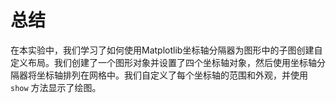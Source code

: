 # 总结

在本实验中，我们学习了如何使用Matplotlib坐标轴分隔器为图形中的子图创建自定义布局。我们创建了一个图形对象并设置了四个坐标轴对象，然后使用坐标轴分隔器将坐标轴排列在网格中。我们自定义了每个坐标轴的范围和外观，并使用 `show` 方法显示了绘图。
